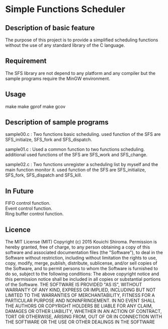 # Simple Functions Scheduler

## Description of basic feature
The purpose of this project is to provide a simplified scheduling functions without the use of any standard library of the C language.

## Requirement
The SFS library are not depend to any platform and any compiler but the sample programs require the MinGW environment.  

## Usage
 make
 make gprof
 make gcov

## Description of sample programs
sample00.c : Two functions basic scheduling. used function of the SFS are SFS_initialze, SFS_fork and SFS_dispatch.  

sample01.c : Used a common function to two functions scheduling. additional used functions of the SFS are SFS_work and SFS_change.  

sample02.c : Two functions unregister a scheduling list by myself and the main function monitor it. used function of the SFS are SFS_initialize, SFS_fork, SFS_dispatch and SFS_kill.  

## In Future
FIFO control function.  
Event control function.  
Ring buffer control function.  

## Licence

The MIT License (MIT)
Copyright (c) 2015 Kouichi Shiroma.
Permission is hereby granted, free of charge, to any person obtaining a copy of
this software and associated documentation files (the "Software"), to deal in
the Software without restriction, including without limitation the rights to
use, copy, modify, merge, publish, distribute, sublicense, and/or sell copies of
the Software, and to permit persons to whom the Software is furnished to do so,
subject to the following conditions:
The above copyright notice and this permission notice shall be included in all
copies or substantial portions of the Software.
THE SOFTWARE IS PROVIDED "AS IS", WITHOUT WARRANTY OF ANY KIND, EXPRESS OR
IMPLIED, INCLUDING BUT NOT LIMITED TO THE WARRANTIES OF MERCHANTABILITY, FITNESS
FOR A PARTICULAR PURPOSE AND NONINFRINGEMENT. IN NO EVENT SHALL THE AUTHORS OR
COPYRIGHT HOLDERS BE LIABLE FOR ANY CLAIM, DAMAGES OR OTHER LIABILITY, WHETHER
IN AN ACTION OF CONTRACT, TORT OR OTHERWISE, ARISING FROM, OUT OF OR IN
CONNECTION WITH THE SOFTWARE OR THE USE OR OTHER DEALINGS IN THE SOFTWARE


